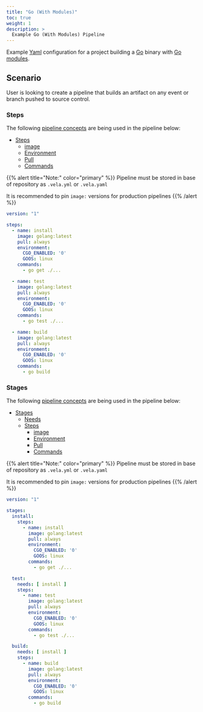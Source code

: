 ```yaml
---
title: "Go (With Modules)"
toc: true
weight: 1
description: >
  Example Go (With Modules) Pipeline
---
```


Example [Yaml](https://yaml.org/spec/) configuration for a project building a [Go](https://golang.org/) binary with [Go modules](https://github.com/golang/go/wiki/Modules).

## Scenario

User is looking to create a pipeline that builds an artifact on any event or branch pushed to source control.

### Steps

The following [pipeline concepts](/docs/concepts/pipeline) are being used in the pipeline below:

* [Steps](/docs/concepts/pipeline/steps/)
  * [image](/docs/concepts/pipeline/steps/image/)
  * [Environment](/docs/concepts/pipeline/steps/environment/)
  * [Pull](/docs/concepts/pipeline/steps/pull/)
  * [Commands](/docs/concepts/pipeline/steps/commands/)

{{% alert title="Note:" color="primary" %}}
Pipeline must be stored in base of repository as `.vela.yml` or `.vela.yaml`

It is recommended to pin `image:` versions for production pipelines
{{% /alert %}}

```yaml
version: "1"

steps:
  - name: install
    image: golang:latest
    pull: always
    environment:
      CGO_ENABLED: '0'
      GOOS: linux
    commands:
      - go get ./...

  - name: test
    image: golang:latest
    pull: always
    environment:
      CGO_ENABLED: '0'
      GOOS: linux
    commands:
      - go test ./...

  - name: build
    image: golang:latest
    pull: always
    environment:
      CGO_ENABLED: '0'
      GOOS: linux
    commands:
      - go build
```

### Stages

The following [pipeline concepts](/docs/concepts/pipeline) are being used in the pipeline below:

* [Stages](/docs/concepts/pipeline/stages/)
  * [Needs](/docs/concepts/pipeline/stages/needs/)
  * [Steps](/docs/concepts/pipeline/steps/)
    * [image](/docs/concepts/pipeline/steps/image/)
    * [Environment](/docs/concepts/pipeline/steps/environment/)
    * [Pull](/docs/concepts/pipeline/steps/pull/)
    * [Commands](/docs/concepts/pipeline/steps/commands/)

{{% alert title="Note:" color="primary" %}}
Pipeline must be stored in base of repository as `.vela.yml` or `.vela.yaml`

It is recommended to pin `image:` versions for production pipelines
{{% /alert %}}

```yaml
version: "1"

stages:
  install:
    steps:
      - name: install
        image: golang:latest
        pull: always
        environment:
          CGO_ENABLED: '0'
          GOOS: linux
        commands:
          - go get ./...

  test:
    needs: [ install ]
    steps:
      - name: test
        image: golang:latest
        pull: always
        environment:
          CGO_ENABLED: '0'
          GOOS: linux
        commands:
          - go test ./...

  build:
    needs: [ install ]
    steps:
      - name: build
        image: golang:latest
        pull: always
        environment:
          CGO_ENABLED: '0'
          GOOS: linux
        commands:
          - go build
```